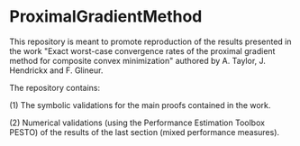 # ProximalGradientMethod
This repository is meant to promote reproduction of the results presented in the work "Exact worst-case convergence rates of the proximal gradient method for composite convex minimization" authored by A. Taylor, J. Hendrickx and F. Glineur.

The repository contains:

(1) The symbolic validations for the main proofs contained in the work.

(2) Numerical validations (using the Performance Estimation Toolbox PESTO) of the results of the last section (mixed performance measures).



